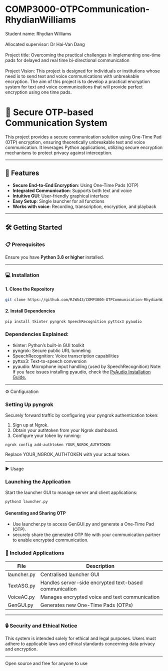 # COMP3000-OTPCommunication-RhydianWilliams
Student name: Rhydian Williams <br>
<br>
Allocated supervisor: Dr Hai-Van Dang <br>
<br>
Project title: Overcoming the practical challenges in implementing one-time pads for delayed and real time bi-directional communication <br>
<br>
Project Vision: This project is designed for individuals or institutions whose need is to send text and voice communications with unbreakable encryption. The aim of this project is to develop a practical encryption system for text and voice communications that will provide perfect encryption using one time pads. <br>

# 🔐 Secure OTP-based Communication System

This project provides a secure communication solution using One-Time Pad (OTP) encryption, ensuring theoretically unbreakable text and voice communication. It leverages Python applications, utilizing secure encryption mechanisms to protect privacy against interception.

---

## 🚀 Features

- **Secure End-to-End Encryption**: Using One-Time Pads (OTP)
- **Integrated Communication**: Supports both text and voice
- **Intuitive GUI**: User-friendly graphical interface
- **Easy Setup**: Single launcher for all functions
- **Works with voice**: Recording, transcription, encryption, and playback

---

## 🛠️ Getting Started

### 📋 Prerequisites

Ensure you have **Python 3.8 or higher** installed.

---

### 💻 Installation

#### 1. Clone the Repository

```bash
git clone https://github.com/RJW543/COMP3000-OTPCommunication-RhydianWilliams.git
```
#### 2. Install Dependencies
```bash
pip install tkinter pyngrok SpeechRecognition pyttsx3 pyaudio
```

### Dependencies Explained:
- tkinter: Python’s built-in GUI toolkit
- pyngrok: Secure public URL tunneling
- SpeechRecognition: Voice transcription capabilities
- pyttsx3: Text-to-speech conversion
- pyaudio: Microphone input handling (used by SpeechRecognition)
Note: If you face issues installing pyaudio, check the [PyAudio Installation Guide.](https://people.csail.mit.edu/hubert/pyaudio/#downloads)

---

⚙️ Configuration

### Setting Up pyngrok

Securely forward traffic by configuring your pyngrok authentication token:

1. Sign up at Ngrok.
3. Obtain your authtoken from your Ngrok dashboard.
3. Configure your token by running:

```bash
ngrok config add-authtoken YOUR_NGROK_AUTHTOKEN
```
Replace YOUR_NGROK_AUTHTOKEN with your actual token.

---

▶️ Usage

### Launching the Application

Start the launcher GUI to manage server and client applications:
```bash
python3 launcher.py
```

#### Generating and Sharing OTP
- Use launcher.py to access GenGUI.py and generate a One-Time Pad (OTP).
- securely share the generated OTP file with your communication partner to enable encrypted communication.

### 📂 Included Applications
| File | Description | 
|----------|----------|
| launcher.py | Centralised launcher GUI  | 
| TextASG.py  | Handles server-side encrypted text-based communication  | 
| VoiceAC.py | Manages encrypted voice and text communication  | 
| GenGUI.py  | Generates new One-Time Pads (OTPs)  | 

---

### 🔒 Security and Ethical Notice
This system is intended solely for ethical and legal purposes. Users must adhere to applicable laws and ethical standards concerning data privacy and encryption.

---
Open source and free for anyone to use 
